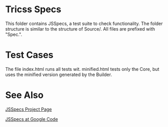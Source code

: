 Tricss Specs
============

This folder contains JSSpecs, a test suite to check functionality. The folder structure is similar to the structure of Source/. All files are prefixed with "Spec.".


Test Cases
==========

The file index.html runs all tests wit. minified.html tests only the Core, but uses the minified version generated by the Builder.


See Also
========

[JSSpecs Project Page](http://jania.pe.kr/aw/moin.cgi/JSSpec)

[JSSpecs at Google Code](http://code.google.com/p/jsspec/)